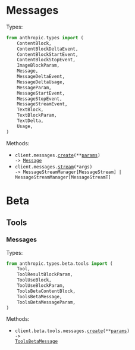 # Messages

Types:

```python
from anthropic.types import (
    ContentBlock,
    ContentBlockDeltaEvent,
    ContentBlockStartEvent,
    ContentBlockStopEvent,
    ImageBlockParam,
    Message,
    MessageDeltaEvent,
    MessageDeltaUsage,
    MessageParam,
    MessageStartEvent,
    MessageStopEvent,
    MessageStreamEvent,
    TextBlock,
    TextBlockParam,
    TextDelta,
    Usage,
)
```

Methods:

- <code title="post /v1/messages">client.messages.<a href="./src/anthropic/resources/messages.py">create</a>(\*\*<a href="src/anthropic/types/message_create_params.py">params</a>) -> <a href="./src/anthropic/types/message.py">Message</a></code>
- <code>client.messages.<a href="./src/anthropic/resources/messages.py">stream</a>(\*args) -> MessageStreamManager[MessageStream] | MessageStreamManager[MessageStreamT]</code>

# Beta

## Tools

### Messages

Types:

```python
from anthropic.types.beta.tools import (
    Tool,
    ToolResultBlockParam,
    ToolUseBlock,
    ToolUseBlockParam,
    ToolsBetaContentBlock,
    ToolsBetaMessage,
    ToolsBetaMessageParam,
)
```

Methods:

- <code title="post /v1/messages?beta=tools">client.beta.tools.messages.<a href="./src/anthropic/resources/beta/tools/messages.py">create</a>(\*\*<a href="src/anthropic/types/beta/tools/message_create_params.py">params</a>) -> <a href="./src/anthropic/types/beta/tools/tools_beta_message.py">ToolsBetaMessage</a></code>

